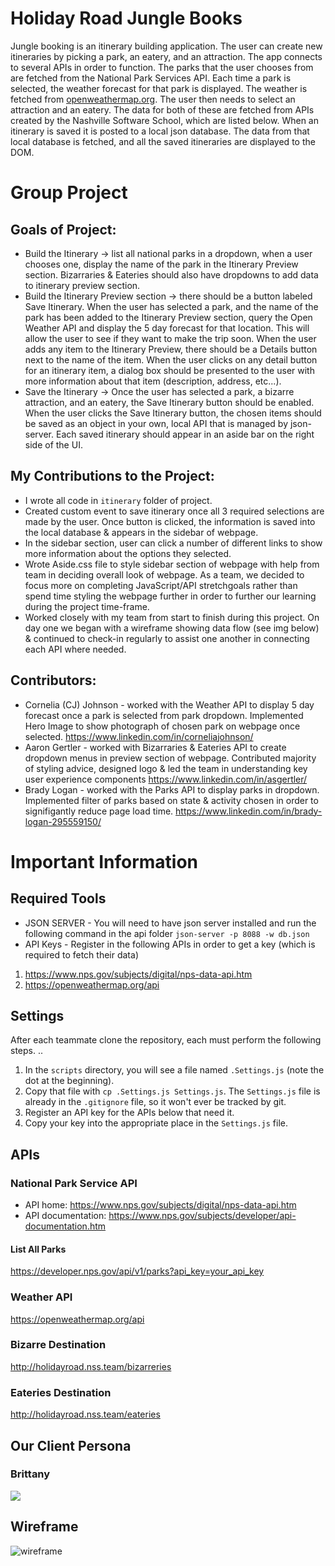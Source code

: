 # Holiday Road Jungle Books

Jungle booking is an itinerary building application.  The user can create new itineraries by picking a park, an eatery, and an attraction.  The app connects to several APIs in order to function.  The parks that the user chooses from are fetched from the National Park Services API.  Each time a park is selected, the weather forecast for that park is displayed.  The weather is fetched from [openweathermap.org](https://openweathermap.org/api).  The user then needs to select an attraction and an eatery.  The data for both of these are fetched from APIs created by the Nashville Software School, which are listed below.  When an itinerary is saved it is posted to a local json database.  The data from that local database is fetched, and all the saved itineraries are displayed to the DOM. 

# Group Project
## Goals of Project:
* Build the Itinerary -> list all national parks in a dropdown, when a user chooses one, display the name of the park in the Itinerary Preview section. Bizarraries & Eateries should also have dropdowns to add data to itinerary preview section. 
* Build the Itinerary Preview section -> there should be a button labeled Save Itinerary. When the user has selected a park, and the name of the park has been added to the Itinerary Preview section, query the Open Weather API and display the 5 day forecast for that location. This will allow the user to see if they want to make the trip soon.  When the user adds any item to the Itinerary Preview, there should be a Details button next to the name of the item. When the user clicks on any detail button for an itinerary item, a dialog box should be presented to the user with more information about that item (description, address, etc...).
* Save the Itinerary -> Once the user has selected a park, a bizarre attraction, and an eatery, the Save Itinerary button should be enabled. When the user clicks the Save Itinerary button, the chosen items should be saved as an object in your own, local API that is managed by json-server. Each saved itinerary should appear in an aside bar on the right side of the UI.

## My Contributions to the Project: 
* I wrote all code in `itinerary` folder of project. 
* Created custom event to save itinerary once all 3 required selections are made by the user. Once button is clicked, the information is saved into the local database & appears in the sidebar of webpage. 
* In the sidebar section, user can click a number of different links to show more information about the options they selected. 
* Wrote Aside.css file to style sidebar section of webpage with help from team in deciding overall look of webpage. As a team, we decided to focus more on completing JavaScript/API stretchgoals rather than spend time styling the webpage further in order to further our learning during the project time-frame. 
* Worked closely with my team from start to finish during this project. On day one we began with a wireframe showing data flow (see img below) & continued to check-in regularly to assist one another in connecting each API where needed. 

## Contributors: 
* Cornelia (CJ) Johnson - worked with the Weather API to display 5 day forecast once a park is selected from park dropdown. Implemented Hero Image to show photograph of chosen park on webpage once selected. https://www.linkedin.com/in/corneliajohnson/
* Aaron Gertler - worked with Bizarraries & Eateries API to create dropdown menus in preview section of webpage. Contributed majority of styling advice, designed logo & led the team in understanding key user experience components https://www.linkedin.com/in/asgertler/
* Brady Logan - worked with the Parks API to display parks in dropdown. Implemented filter of parks based on state & activity chosen in order to signifigantly reduce page load time. https://www.linkedin.com/in/brady-logan-295559150/


# Important Information
## Required Tools
* JSON SERVER - You will need to have json server installed and run the following command in the api folder `json-server -p 8088 -w db.json`
* API Keys - Register in the following APIs in order to get a key (which is required to fetch their data)
1. https://www.nps.gov/subjects/digital/nps-data-api.htm
1. https://openweathermap.org/api

## Settings

After each teammate clone the repository, each must perform the following steps.
..
1. In the `scripts` directory, you will see a file named `.Settings.js` (note the dot at the beginning).
1. Copy that file with `cp .Settings.js Settings.js`. The `Settings.js` file is already in the `.gitignore` file, so it won't ever be tracked by git.
1. Register an API key for the APIs below that need it.
1. Copy your key into the appropriate place in the `Settings.js` file.


## APIs

### National Park Service API

* API home: https://www.nps.gov/subjects/digital/nps-data-api.htm
* API documentation: https://www.nps.gov/subjects/developer/api-documentation.htm

#### List All Parks

https://developer.nps.gov/api/v1/parks?api_key=your_api_key

### Weather API

https://openweathermap.org/api

### Bizarre Destination

http://holidayroad.nss.team/bizarreries

### Eateries Destination

http://holidayroad.nss.team/eateries

## Our Client Persona

### Brittany

![](./personas/persona-brittany.png)

## Wireframe
![wireframe](./imgs/jungleBookingWireframe.png "The Initial Wireframe")